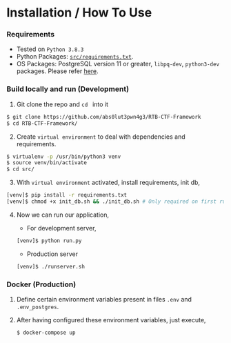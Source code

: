 # Installation / How To Use

### Requirements

* Tested on `Python 3.8.3`
* Python Packages: [`src/requirements.txt`](src/requirements.txt).
* OS Packages: PostgreSQL version 11 or greater, `libpq-dev`, `python3-dev` packages. Please refer [here](https://tutorials.technology/solved_errors/9-Error-pg_config-executable-not-found.html).

### Build locally and run (Development)

1. Git clone the repo and `cd ` into it

```bash
$ git clone https://github.com/abs0lut3pwn4g3/RTB-CTF-Framework
$ cd RTB-CTF-Framework/
```
2. Create `virtual environment` to deal with dependencies and requirements.

```bash
$ virtualenv -p /usr/bin/python3 venv
$ source venv/bin/activate
$ cd src/
```

3. With `virtual environment` activated, install requirements, init db,

```bash
[venv]$ pip install -r requirements.txt 
[venv]$ chmod +x init_db.sh && ./init_db.sh # Only required on first run
```

4. Now we can run our application,

    - For development server,

    ```bash
    [venv]$ python run.py 
    ```

    - Production server

    ```bash
    [venv]$ ./runserver.sh
    ```

### Docker (Production)

1. Define certain environment variables present in files `.env` and `.env_postgres`.

2. After having configured these environment variables, just execute,

    ```bash
    $ docker-compose up
    ```
